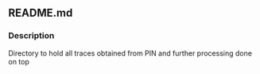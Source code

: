 ## README.md

### Description
Directory to hold all traces obtained from PIN and further processing done on top